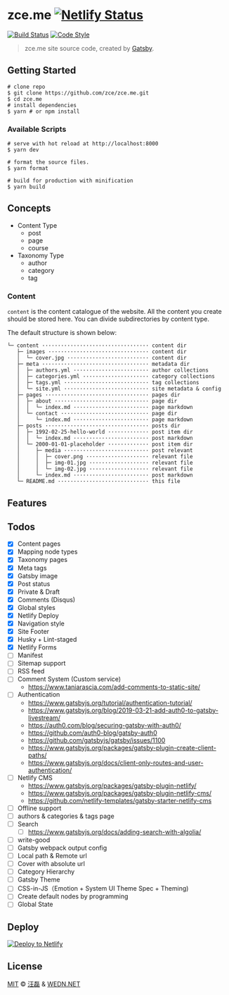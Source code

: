 # zce.me [![Netlify Status][netlify-image]][netlify-url]

[![Build Status][travis-image]][travis-url]
[![Code Style][style-image]][style-url]

> zce.me site source code, created by [Gatsby](https://www.gatsbyjs.org).

## Getting Started

```shell
# clone repo
$ git clone https://github.com/zce/zce.me.git
$ cd zce.me
# install dependencies
$ yarn # or npm install
```

### Available Scripts

```shell
# serve with hot reload at http://localhost:8000
$ yarn dev

# format the source files.
$ yarn format

# build for production with minification
$ yarn build
```

## Concepts

- Content Type
  - post
  - page
  - course
- Taxonomy Type
  - author
  - category
  - tag

### Content

`content` is the content catalogue of the website. All the content you create should be stored here. You can divide subdirectories by content type.

The default structure is shown below:

```
└─ content ·································· content dir
   ├─ images ································ content dir
   │  └─ cover.jpg ·························· content dir
   ├─ meta ·································· metadata dir
   │  ├─ authors.yml ························ author collections
   │  ├─ categories.yml ····················· category collections
   │  ├─ tags.yml ··························· tag collections
   │  └─ site.yml ··························· site metadata & config
   ├─ pages ································· pages dir
   │  ├─ about ······························ page dir
   │  │  └─ index.md ························ page markdown
   │  └─ contact ···························· page dir
   │     └─ index.md ························ page markdown
   ├─ posts ································· posts dir
   │  ├─ 1992-02-25-hello-world ············· post item dir
   │  │  └─ index.md ························ post markdown
   │  └─ 2000-01-01-placeholder ············· post item dir
   │     ├─ media ··························· post relevant
   │     │  ├─ cover.png ···················· relevant file
   │     │  ├─ img-01.jpg ··················· relevant file
   │     │  └─ img-02.jpg ··················· relevant file
   │     └─ index.md ························ post markdown
   └─ README.md ····························· this file
```

## Features

<!-- TODO -->

## Todos

- [x] Content pages
- [x] Mapping node types
- [x] Taxonomy pages
- [x] Meta tags
- [x] Gatsby image
- [x] Post status
- [x] Private & Draft
- [x] Comments (Disqus)
- [x] Global styles
- [x] Netlify Deploy
- [x] Navigation style
- [x] Site Footer
- [x] Husky + Lint-staged
- [x] Netlify Forms
- [ ] Manifest
- [ ] Sitemap support
- [ ] RSS feed
- [ ] Comment System (Custom service)
  - https://www.taniarascia.com/add-comments-to-static-site/
- [ ] Authentication
  - https://www.gatsbyjs.org/tutorial/authentication-tutorial/
  - https://www.gatsbyjs.org/blog/2019-03-21-add-auth0-to-gatsby-livestream/
  - https://auth0.com/blog/securing-gatsby-with-auth0/
  - https://github.com/auth0-blog/gatsby-auth0
  - https://github.com/gatsbyjs/gatsby/issues/1100
  - https://www.gatsbyjs.org/packages/gatsby-plugin-create-client-paths/
  - https://www.gatsbyjs.org/docs/client-only-routes-and-user-authentication/
- [ ] Netlify CMS
  - https://www.gatsbyjs.org/packages/gatsby-plugin-netlify/
  - https://www.gatsbyjs.org/packages/gatsby-plugin-netlify-cms/
  - https://github.com/netlify-templates/gatsby-starter-netlify-cms
- [ ] Offline support
- [ ] authors & categories & tags page
- [ ] Search
  - [ ] https://www.gatsbyjs.org/docs/adding-search-with-algolia/
- [ ] write-good
- [ ] Gatsby webpack output config
- [ ] Local path & Remote url
- [ ] Cover with absolute url
- [ ] Category Hierarchy
- [ ] Gatsby Theme
- [ ] CSS-in-JS（Emotion + System UI Theme Spec + Theming)
- [ ] Create default nodes by programming
- [ ] Global State

## Deploy

[![Deploy to Netlify][deploy-image]][deploy-url]

## License

[MIT](LICENSE) &copy; [汪磊](https://zce.me) &amp; [WEDN.NET](https://wedn.net)

[netlify-image]: https://api.netlify.com/api/v1/badges/cabdddaa-eb82-4780-b97e-fdf636c55314/deploy-status
[netlify-url]: https://app.netlify.com/sites/zce/deploys
[travis-image]: https://travis-ci.com/zce/zce.me.svg?token=A6sqUmycHXeAV8G2sDiW&branch=master
[travis-url]: https://travis-ci.com/zce/zce.me
[style-image]: https://img.shields.io/badge/code%20style-standard-brightgreen.svg
[style-url]: http://standardjs.com
[deploy-image]: https://www.netlify.com/img/deploy/button.svg
[deploy-url]: https://app.netlify.com/start/deploy?repository=https://github.com/zce/zce.me
